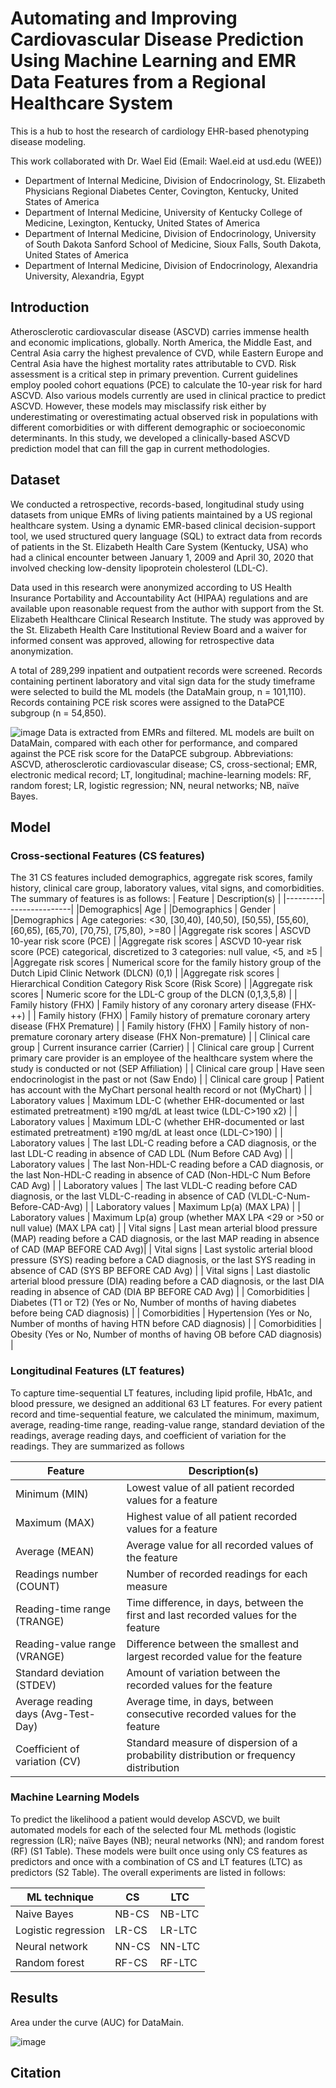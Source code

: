 # Automating and Improving Cardiovascular Disease Prediction Using Machine Learning and EMR Data Features from a Regional Healthcare System
This is a hub to host the research of cardiology EHR-based phenotyping disease modeling. 

This work collaborated with Dr. Wael Eid (Email: Wael.eid at usd.edu (WEE))
- Department of Internal Medicine, Division of Endocrinology, St. Elizabeth Physicians Regional Diabetes Center, Covington, Kentucky, United States of America 
- Department of Internal Medicine, University of Kentucky College of Medicine, Lexington, Kentucky, United States of America
- Department of Internal Medicine, Division of Endocrinology, University of South Dakota Sanford School of Medicine, Sioux Falls, South Dakota, United States of America
- Department of Internal Medicine, Division of Endocrinology, Alexandria University, Alexandria, Egypt

## Introduction

Atherosclerotic cardiovascular disease (ASCVD) carries immense health and economic implications, globally.  North America, the Middle East, and Central Asia carry the highest prevalence of CVD, while Eastern Europe and Central Asia have the highest mortality rates attributable to CVD. Risk assessment is a critical step in primary prevention. Current guidelines employ pooled cohort equations (PCE) to calculate the 10-year risk for hard ASCVD. Also various models currently are used in clinical practice to predict ASCVD. However, these models may misclassify risk either by underestimating or overestimating actual observed risk in populations with different comorbidities or with different demographic or socioeconomic determinants. In this study, we developed a clinically-based ASCVD prediction model that can fill the gap in current methodologies.

## Dataset 

We conducted a retrospective, records-based, longitudinal study using datasets from unique EMRs of living patients maintained by a US regional healthcare system. Using a dynamic EMR-based clinical decision-support tool, we used structured query language (SQL) to extract data from records of patients in the St. Elizabeth Health Care System (Kentucky, USA) who had a clinical encounter between January 1, 2009 and April 30, 2020 that involved checking low-density lipoprotein cholesterol (LDL-C). 

Data used in this research were anonymized according to US Health Insurance Portability and Accountability Act (HIPAA) regulations and are available upon reasonable request from the author with support from the St. Elizabeth Healthcare Clinical Research Institute. The study was approved by the St. Elizabeth Health Care Institutional Review Board and a waiver for informed consent was approved, allowing for retrospective data anonymization.

A total of 289,299 inpatient and outpatient records were screened. Records containing pertinent laboratory and vital sign data for the study timeframe were selected to build the ML models (the DataMain group, n = 101,110). Records containing PCE risk scores were assigned to the DataPCE subgroup (n = 54,850). 

![image](https://user-images.githubusercontent.com/98625360/164759975-55aa53c5-09d7-468a-bd49-c915a174c12c.png)
Data is extracted from EMRs and filtered. ML models are built on DataMain, compared with each other for performance, and compared against the PCE risk score for the DataPCE subgroup. Abbreviations: ASCVD, atherosclerotic cardiovascular disease; CS, cross-sectional; EMR, electronic medical record; LT, longitudinal; machine-learning models: RF, random forest; LR, logistic regression; NN, neural networks; NB, naïve Bayes.

## Model

### Cross-sectional Features (CS features)
The 31 CS features included demographics, aggregate risk scores, family history, clinical care group, laboratory values, vital signs, and comorbidities.
The summary of features is as follows:
| Feature |	Description(s) |
|---------| ---------------|
|Demographics|	Age |
|Demographics	| Gender  | 
|Demographics	| Age categories: <30, [30,40), [40,50), [50,55), [55,60), [60,65), [65,70), [70,75), [75,80), >=80 |
|Aggregate risk scores | ASCVD 10-year risk score (PCE) |
|Aggregate risk scores | 	ASCVD 10-year risk score (PCE) categorical, discretized to 3 categories: null value, <5, and ≥5 |
|Aggregate risk scores | 	Numerical score for the family history group of the Dutch Lipid Clinic Network (DLCN)  (0,1) |
|Aggregate risk scores | 	Hierarchical Condition Category Risk Score (Risk Score) |
|Aggregate risk scores | 	Numeric score for the LDL-C group of the DLCN (0,1,3,5,8) |
| Family history (FHX)	|	Family history of any coronary artery disease (FHX-++) |
| Family history (FHX)	|	Family history of premature coronary artery disease (FHX Premature) |
| Family history (FHX)	|	Family history of non-premature coronary artery disease (FHX Non-premature) |
| Clinical care group	|	Current insurance carrier (Carrier) |
| Clinical care group	| Current primary care provider is an employee of the healthcare system where the study is conducted or not (SEP Affiliation) |
| Clinical care group	| 	Have seen endocrinologist in the past or not (Saw Endo) |
| Clinical care group	| 	Patient has account with the MyChart personal health record or not (MyChart) |
| Laboratory values	|	Maximum LDL-C (whether EHR-documented or last estimated pretreatment) ≥190 mg/dL at least twice (LDL-C>190 x2) |
| Laboratory values	|	Maximum LDL-C (whether EHR-documented or last estimated pretreatment) ≥190 mg/dL at least once (LDL-C>190) |
| Laboratory values	|	The last LDL-C reading before a CAD diagnosis, or the last LDL-C reading in absence of CAD LDL (Num Before CAD Avg) | 
| Laboratory values	|	The last Non-HDL-C reading before a CAD diagnosis, or the last Non-HDL-C reading in absence of CAD (Non-HDL-C Num Before CAD Avg) | 
| Laboratory values	|	The last VLDL-C reading before CAD diagnosis, or the last VLDL-C-reading in absence of CAD (VLDL-C-Num-Before-CAD-Avg) |
| Laboratory values	|	Maximum Lp(a) (MAX LPA) |
| Laboratory values	|	Maximum Lp(a) group (whether MAX LPA <29 or >50 or null value) (MAX LPA cat) |
| Vital signs	|	Last mean arterial blood pressure (MAP) reading before a CAD diagnosis, or the last MAP reading in absence of CAD (MAP BEFORE CAD Avg)|
| Vital signs	|	Last systolic arterial blood pressure (SYS) reading before a CAD diagnosis, or the last SYS reading in absence of CAD (SYS BP BEFORE CAD Avg) |
| Vital signs	|	Last diastolic arterial blood pressure (DIA) reading before a CAD diagnosis, or the last DIA reading in absence of CAD (DIA BP BEFORE CAD Avg) |
| Comorbidities	|	Diabetes (T1 or T2) (Yes or No, Number of months of having diabetes before being CAD diagnosis) |
| Comorbidities	|	Hypertension (Yes or No, Number of months of having HTN before CAD diagnosis) |
| Comorbidities	|	Obesity (Yes or No, Number of months of having OB before CAD diagnosis) |


### Longitudinal Features (LT features)

To capture time-sequential LT features, including lipid profile, HbA1c, and blood pressure, we designed an additional 63 LT features. For every patient record and time-sequential feature, we calculated the minimum, maximum, average, reading-time range, reading-value range, standard deviation of the readings, average reading days, and coefficient of variation for the readings. They are summarized as follows

| Feature |	Description(s) |
|---------| ---------------|
| Minimum (MIN)	| Lowest value of all patient recorded values for a feature |
| Maximum (MAX)	| Highest value of all patient recorded values for a feature |
| Average (MEAN) |	Average value for all recorded values of the feature |
| Readings number (COUNT)	| Number of recorded readings for each measure |
| Reading-time range (TRANGE)  |	Time difference, in days, between the first and last recorded values for the feature |
| Reading-value range (VRANGE) |	Difference between the smallest and largest recorded value for the feature |
| Standard deviation (STDEV) |	Amount of variation between the recorded values for the feature |
| Average reading days (Avg-Test-Day) |	Average time, in days, between consecutive recorded values for the feature   |
| Coefficient of variation (CV) |	Standard measure of dispersion of a probability distribution or frequency distribution |


### Machine Learning Models

To predict the likelihood a patient would develop ASCVD, we built automated models for each of the selected four ML methods (logistic regression (LR); naïve Bayes (NB); neural networks (NN); and random forest (RF) (S1 Table). These models were built once using only CS features as predictors and once with a combination of CS and LT features (LTC) as predictors (S2 Table). The overall experiments are listed in follows:


|ML technique |	CS	| LTC |
|-------------|-----|---------|
| Naive Bayes	| NB-CS	| NB-LTC |
| Logistic regression |	LR-CS	 | LR-LTC |
| Neural network |	NN-CS |	NN-LTC |
| Random forest |	RF-CS	 | RF-LTC |

## Results

Area under the curve (AUC) for DataMain. 

![image](https://user-images.githubusercontent.com/98625360/164762487-e60ff440-06a2-4097-a8de-0517657051bf.png)




## Citation



